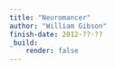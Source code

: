 ```yaml
---
title: "Neuromancer"
author: "William Gibson"
finish-date: 2012-??-??
_build:
    render: false
---
```


